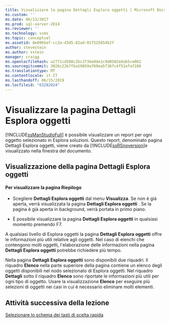 ```yaml
---
title: Visualizzare la pagina Dettagli Esplora oggetti | Microsoft Docs
ms.custom: ''
ms.date: 06/13/2017
ms.prod: sql-server-2014
ms.reviewer: ''
ms.technology: ssms
ms.topic: conceptual
ms.assetid: 8e0965ef-cc3a-43d5-82ad-01f525654b2f
author: stevestein
ms.author: sstein
manager: craigg
ms.openlocfilehash: a2771cd508c2bc2f3be0de1c9d0502e8ab5ce062
ms.sourcegitcommit: 3026c22b7fba19059a769ea5f367c4f51efaf286
ms.translationtype: MT
ms.contentlocale: it-IT
ms.lasthandoff: 06/15/2019
ms.locfileid: "63282024"
---
```

# <a name="show-the-object-explorer-details-page"></a>Visualizzare la pagina Dettagli Esplora oggetti
  [!INCLUDE[ssManStudioFull](../../includes/ssmanstudiofull-md.md)] è possibile visualizzare un report per ogni oggetto selezionato in Esplora soluzioni. Questo report, denominato pagina Dettagli Esplora oggetti, viene creato da [!INCLUDE[ssRSnoversion](../../includes/ssrsnoversion-md.md)]e visualizzato nella finestra del documento.  
  
## <a name="showing-the-object-explorer-details-page"></a>Visualizzazione della pagina Dettagli Esplora oggetti  
  
#### <a name="to-show-the-summary-page"></a>Per visualizzare la pagina Riepilogo  
  
-   Scegliere **Dettagli Esplora oggetti** dal menu **Visualizza**. Se non è già aperta, verrà visualizzata la pagina **Dettagli Esplora oggetti** . Se la pagina è già aperta in background, verrà portata in primo piano.  
  
-   È possibile visualizzare la pagina **Dettagli Esplora oggetti** in qualsiasi momento premendo F7.  
  
 A qualsiasi livello di Esplora oggetti la pagina **Dettagli Esplora oggetti** offre le informazioni più utili relative agli oggetti. Nel caso di elenchi che contengono molti oggetti, l'elaborazione delle informazioni nella pagina **Dettagli Esplora oggetti** potrebbe richiedere più tempo.  
  
 Nella pagina **Dettagli Esplora oggetti** sono disponibili due riquadri. Il riquadro **Elenco** nella parte superiore della pagina contiene un elenco degli oggetti disponibili nel nodo selezionato di Esplora oggetti. Nel riquadro **Dettagli** sotto il riquadro **Elenco** sono riportate le informazioni più utili per ogni tipo di oggetto. Usare la visualizzazione **Elenco** per eseguire più selezioni di oggetti nei casi in cui è necessario eliminare molti elementi.  
  
## <a name="next-task-in-lesson"></a>Attività successiva della lezione  
 [Selezionare lo schema dei tasti di scelta rapida](lesson-1-6-select-the-keyboard-shortcut-scheme.md)  
  
  
